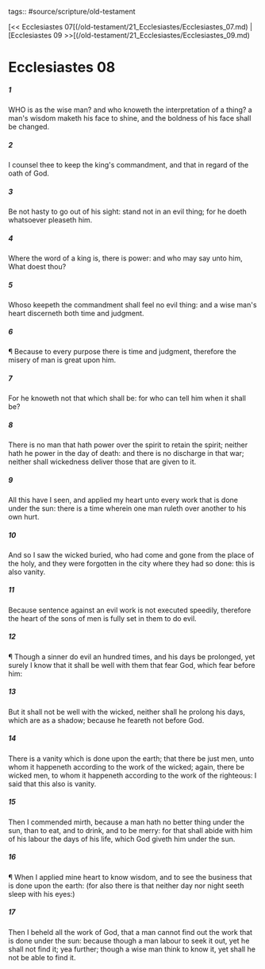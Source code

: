 tags:: #source/scripture/old-testament

[<< Ecclesiastes 07[(/old-testament/21_Ecclesiastes/Ecclesiastes_07.md) | [Ecclesiastes 09 >>[(/old-testament/21_Ecclesiastes/Ecclesiastes_09.md)

# Ecclesiastes 08

##### 1

WHO is as the wise man? and who knoweth the interpretation of a thing? a man's wisdom maketh his face to shine, and the boldness of his face shall be changed.

##### 2

I counsel thee to keep the king's commandment, and that in regard of the oath of God.

##### 3

Be not hasty to go out of his sight: stand not in an evil thing; for he doeth whatsoever pleaseth him.

##### 4

Where the word of a king is, there is power: and who may say unto him, What doest thou?

##### 5

Whoso keepeth the commandment shall feel no evil thing: and a wise man's heart discerneth both time and judgment.

##### 6

¶ Because to every purpose there is time and judgment, therefore the misery of man is great upon him.

##### 7

For he knoweth not that which shall be: for who can tell him when it shall be?

##### 8

There is no man that hath power over the spirit to retain the spirit; neither hath he power in the day of death: and there is no discharge in that war; neither shall wickedness deliver those that are given to it.

##### 9

All this have I seen, and applied my heart unto every work that is done under the sun: there is a time wherein one man ruleth over another to his own hurt.

##### 10

And so I saw the wicked buried, who had come and gone from the place of the holy, and they were forgotten in the city where they had so done: this is also vanity.

##### 11

Because sentence against an evil work is not executed speedily, therefore the heart of the sons of men is fully set in them to do evil.

##### 12

¶ Though a sinner do evil an hundred times, and his days be prolonged, yet surely I know that it shall be well with them that fear God, which fear before him:

##### 13

But it shall not be well with the wicked, neither shall he prolong his days, which are as a shadow; because he feareth not before God.

##### 14

There is a vanity which is done upon the earth; that there be just men, unto whom it happeneth according to the work of the wicked; again, there be wicked men, to whom it happeneth according to the work of the righteous: I said that this also is vanity.

##### 15

Then I commended mirth, because a man hath no better thing under the sun, than to eat, and to drink, and to be merry: for that shall abide with him of his labour the days of his life, which God giveth him under the sun.

##### 16

¶ When I applied mine heart to know wisdom, and to see the business that is done upon the earth: (for also there is that neither day nor night seeth sleep with his eyes:)

##### 17

Then I beheld all the work of God, that a man cannot find out the work that is done under the sun: because though a man labour to seek it out, yet he shall not find it; yea further; though a wise man think to know it, yet shall he not be able to find it.
